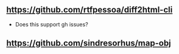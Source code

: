 ## https://github.com/rtfpessoa/diff2html-cli

- Does this support gh issues?

## https://github.com/sindresorhus/map-obj
